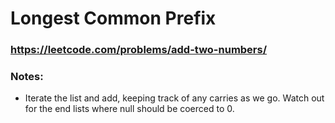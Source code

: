# Longest Common Prefix

### https://leetcode.com/problems/add-two-numbers/

### Notes:

* Iterate the list and add, keeping track of any carries as we go. Watch out for the end lists where null should be coerced to 0.